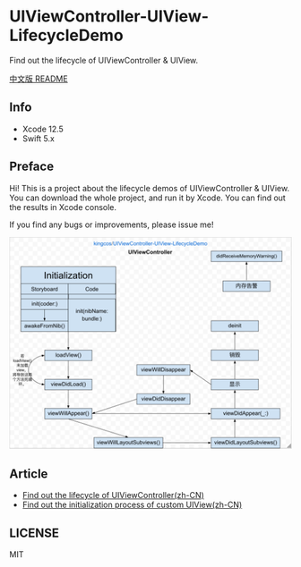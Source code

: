 # UIViewController-UIView-LifecycleDemo

Find out the lifecycle of UIViewController &amp; UIView.

[中文版 README](README_CN.md)

## Info

- Xcode 12.5
- Swift 5.x

## Preface

Hi! This is a project about the lifecycle demos of UIViewController & UIView. You can download the whole project, and run it by Xcode. You can find out the results in Xcode console.

If you find any bugs or improvements, please issue me!

![Structure](images/uiviewcontroller-lifecycle.png)

## Article

- [Find out the lifecycle of UIViewController(zh-CN)](https://kingcos.me/posts/2017/uiviewcontroller_life_cycle/)
- [Find out the initialization process of custom UIView(zh-CN)](http://www.jianshu.com/p/bfea8efee664)

## LICENSE

MIT
